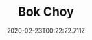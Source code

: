 ---
templateKey: blog-post
featuredpost: false
date: 2020-02-23T00:22:22.711Z
title: Bok Choy
description: The leafy greens and fibrous stalks are healthy and delicious.
type: vegetable
sellPrice: 80
energy: 25
health: 11
featuredimage: /img/Bok_Choy.png
tags:
  - vegetable
  - Super Meal
  - pickles
---